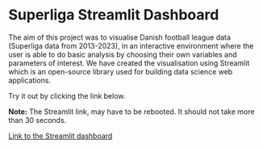 # Superliga Streamlit Dashboard

The aim of this project was to visualise Danish football league data (Superliga data from 2013-2023), in an interactive environment where the user is able to do basic analysis by choosing their own variables and parameters of interest. We have created the visualisation using Streamlit which is an open-source library used for building data science web applications.

Try it out by clicking the link below.

**Note:** The Streamlit link, may have to be rebooted. It should not take more than 30 seconds.

[Link to the Streamlit dashboard](https://danish-football-league.streamlit.app/)

